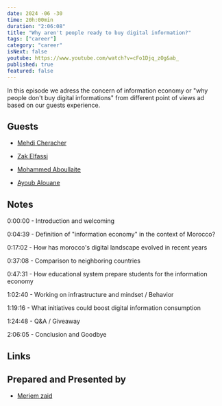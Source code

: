 ```yaml
---
date: 2024 -06 -30
time: 20h:00min
duration: "2:06:08"
title: "Why aren't people ready to buy digital information?"
tags: ["career"]
category: "career"
isNext: false
youtube: https://www.youtube.com/watch?v=cFo1Djq_zOg&ab_
published: true
featured: false
---
```


In this episode we adress the concern of information economy or "why people don't buy digital informations" from different point of views ad based on our guests experience.

## Guests

- [Mehdi Cheracher](https://twitter.com/Mehdi_Cheracher)

- [Zak Elfassi](https://twitter.com/zakelfassi)

- [Mohammed Aboullaite](https://aboullaite.me)

- [Ayoub Alouane](https://twitter.com/alouane_med)



## Notes

0:00:00 - Introduction and welcoming

0:04:39 - Definition of "information economy" in the context of Morocco?

0:17:02 - How has morocco's digital landscape evolved in recent years

0:37:08 - Comparison to neighboring countries 

0:47:31 - How educational system prepare students for the information economy

1:02:40 - Working on infrastructure and mindset / Behavior

1:19:16 - What initiatives could boost digital information consumption 

1:24:48 - Q&A / Giveaway

2:06:05 - Conclusion and Goodbye


## Links



## Prepared and Presented by

- [Meriem zaid](https://twitter.com/iMeriem_)
